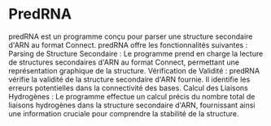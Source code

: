 # PredRNA

predRNA est un programme conçu pour parser une structure secondaire d'ARN au format Connect. predRNA offre les fonctionnalités suivantes :
Parsing de Structure Secondaire : Le programme prend en charge la lecture de structures secondaires d'ARN au format Connect, permettant une représentation graphique de la structure.
Vérification de Validité : predRNA vérifie la validité de la structure secondaire d'ARN fournie. Il identifie les erreurs potentielles dans la connectivité des bases.
Calcul des Liaisons Hydrogènes : Le programme effectue un calcul précis du nombre total de liaisons hydrogènes dans la structure secondaire d'ARN, fournissant ainsi une information cruciale pour comprendre la stabilité de la structure.
